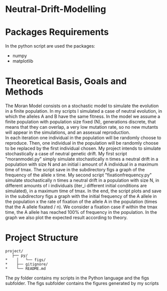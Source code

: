 # Neutral-Drift-Modelling
 # Packages Requirements
  In the python script are used the packages:
  - numpy 
  - matplotlib
  # Theoretical Basis, Goals and Methods
  The Moran Model consists on a stochastic model to simulate the evolution in a finite population. In my scripts I simulated a case of neutral evolution, in which the alleles A and B have the same fitness. In the model we assume a finite population with population size fixed (N), generations discrete, that means that they can overlap, a very low mutation rate, so no new mutants will appear in the simulations, and an assexual reproduction.\
  In each iteration one individual in the population will be randomly choose to reproduce. Then, one individual in the population will be randomly choose to be replaced by the first individual chosen. 
  My project intends to simulate stochastically a case of neutral genetic drift. My first script "moranmodel.py" simply simulate stochastically n times a neutral drift in a population with size N and an initial i amount of A individual in a maximum time of tmax. The script save in the subdirectory figs a graph of the frequency of the allele x time. My second script "fixationfrequency.py" simulate stochastically n times a neutral drift in a population with size N, in different amounts of i individuals (iter_i different initial conditions are simulated), in a maximum time of tmax. In the end, the script plots and save in the subdirectory figs a graph with the initial frequency of the A allele in the population x the rate of fixation of the allele A in the population (times that the A allele fixated / n). We consider a fixation case if within the tmax time, the A allele has reached 100% of frequency in the population. In the graph we also plot the expected result according to theory. 
  
# Project Structure
  
  ```
project/
     ├── py/
*    │   └── figs/
*    ├── gitignore/
*    └── README.md
```
The py folder contains my scripts in the Python language and the figs subfolder. The figs subfolder contains the figures generated by my scripts

  
  
